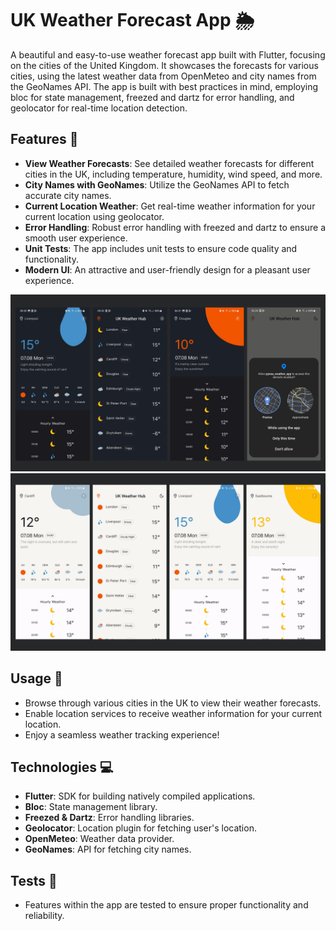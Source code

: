 # UK Weather Forecast App 🌦️

A beautiful and easy-to-use weather forecast app built with Flutter, focusing on the cities of the United Kingdom. It showcases the forecasts for various cities, using the latest weather data from OpenMeteo and city names from the GeoNames API. The app is built with best practices in mind, employing bloc for state management, freezed and dartz for error handling, and geolocator for real-time location detection.

## Features 🚀

- **View Weather Forecasts**: See detailed weather forecasts for different cities in the UK, including temperature, humidity, wind speed, and more.
- **City Names with GeoNames**: Utilize the GeoNames API to fetch accurate city names.
- **Current Location Weather**: Get real-time weather information for your current location using geolocator.
- **Error Handling**: Robust error handling with freezed and dartz to ensure a smooth user experience.
- **Unit Tests**: The app includes unit tests to ensure code quality and functionality.
- **Modern UI**: An attractive and user-friendly design for a pleasant user experience.

![Screenshot Dark](screenshots/weather_app_dark.png)
![Screenshot Light](screenshots/weather_app_light.png)

## Usage 📱

- Browse through various cities in the UK to view their weather forecasts.
- Enable location services to receive weather information for your current location.
- Enjoy a seamless weather tracking experience!

## Technologies 💻

- **Flutter**: SDK for building natively compiled applications.
- **Bloc**: State management library.
- **Freezed & Dartz**: Error handling libraries.
- **Geolocator**: Location plugin for fetching user's location.
- **OpenMeteo**: Weather data provider.
- **GeoNames**: API for fetching city names.

## Tests 🧪

- Features within the app are tested to ensure proper functionality and reliability.
